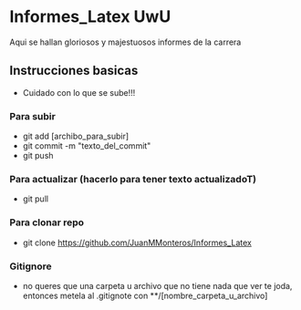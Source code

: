 # Informes_Latex UwU

Aqui se hallan gloriosos y majestuosos informes de la carrera 


## Instrucciones basicas
* Cuidado con lo que se sube!!!
### Para subir

* git add [archibo_para_subir] 
* git commit -m "texto_del_commit" 
* git push

### Para actualizar (hacerlo para tener texto actualizadoT)
* git pull

### Para clonar repo

* git clone https://github.com/JuanMMonteros/Informes_Latex


### Gitignore
* no queres que una carpeta u archivo que no tiene nada que ver te joda, entonces metela al .gitignote con **/[nombre_carpeta_u_archivo]



